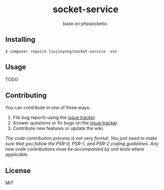 <h1 align="center"> socket-service </h1>

<p align="center"> base on phpsocketio.</p>


## Installing

```shell
$ composer require liujinyong/socket-service -vvv
```

## Usage

TODO

## Contributing

You can contribute in one of three ways:

1. File bug reports using the [issue tracker](https://github.com/liujinyong/socket-service/issues).
2. Answer questions or fix bugs on the [issue tracker](https://github.com/liujinyong/socket-service/issues).
3. Contribute new features or update the wiki.

_The code contribution process is not very formal. You just need to make sure that you follow the PSR-0, PSR-1, and PSR-2 coding guidelines. Any new code contributions must be accompanied by unit tests where applicable._

## License

MIT